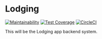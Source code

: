 # Lodging
[![Maintainability](https://api.codeclimate.com/v1/badges/d310a54d39a4e25ac4f9/maintainability)](https://codeclimate.com/github/cubatry/lodging-backend/maintainability) [![Test Coverage](https://api.codeclimate.com/v1/badges/d310a54d39a4e25ac4f9/test_coverage)](https://codeclimate.com/github/cubatry/lodging-backend/test_coverage) [![CircleCI](https://circleci.com/gh/cubatry/lodging.svg?style=svg)](https://circleci.com/gh/cubatry/lodging)

This will be the Lodging app backend system.